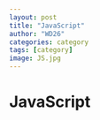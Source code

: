 ```yaml
---
layout: post
title: "JavaScript"
author: "WD26"
categories: category
tags: [category]
image: JS.jpg
---
```


# JavaScript

